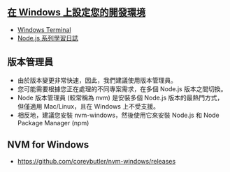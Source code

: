 ## [在 Windows 上設定您的開發環境](https://learn.microsoft.com/zh-tw/windows/dev-environment/)
- [Windows Terminal](https://apps.microsoft.com/detail/9n0dx20hk701?rtc=1&hl=en-us&gl=TW)
- [Node.js 系列學習日誌](https://ithelp.ithome.com.tw/users/20024110/ironman/939)

## 版本管理員
- 由於版本變更非常快速，因此，我們建議使用版本管理員。
- 您可能需要根據您正在處理的不同專案需求，在多個 Node.js 版本之間切換。 
- Node 版本管理員 (較常稱為 nvm) 是安裝多個 Node.js 版本的最熱門方式，但僅適用 Mac/Linux，且在 Windows 上不受支援。 
- 相反地，建議您安裝 nvm-windows，然後使用它來安裝 Node.js 和 Node Package Manager (npm)
## NVM for Windows
- https://github.com/coreybutler/nvm-windows/releases

